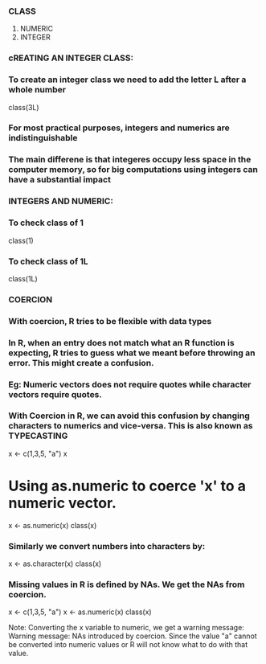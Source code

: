 ### CLASS
1. NUMERIC
2. INTEGER


### cREATING AN INTEGER CLASS:
### To create an integer class we need to add the letter L after a whole number
class(3L)


### For most practical purposes, integers and numerics are indistinguishable
### The main differene is that integeres occupy less space in the computer memory, so for big computations using integers can have a substantial impact

### INTEGERS AND NUMERIC:
### To check class of 1
class(1)

### To check class of 1L
class(1L)


### COERCION
### With coercion, R tries to be flexible with data types
### In R, when an entry does not match what an R function is expecting, R tries to guess what we meant before throwing an error. This might create a confusion.
### Eg: Numeric vectors does not require quotes while character vectors require quotes.
### With Coercion in R, we can avoid this confusion by changing characters to numerics and vice-versa. This is also known as TYPECASTING

x <- c(1,3,5, "a")
x

# Using as.numeric to coerce 'x' to a numeric vector.
x <- as.numeric(x)
class(x)


### Similarly we convert numbers into characters by:
x <- as.character(x)
class(x)


### Missing values in R is defined by NAs. We get the NAs from coercion.
x <- c(1,3,5, "a")
x <- as.numeric(x)
class(x)

Note: Converting the x variable to numeric, we get a warning message:
Warning message:
NAs introduced by coercion.
Since the value "a" cannot be converted into numeric values or R will not know what to do with that value.